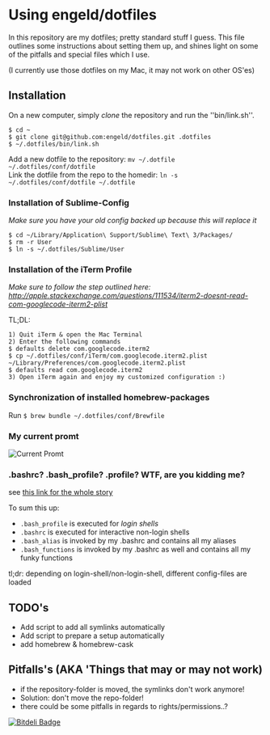Using engeld/dotfiles
======================
In this repository are my dotfiles; pretty standard stuff I guess.
This file outlines some instructions about setting them up, and shines 
light on some of the pitfalls and special files which I use.

(I currently use those dotfiles on my Mac, it may not work on other OS'es)

## Installation ##
On a new computer, simply *clone* the repository and run the ''bin/link.sh''.

    $ cd ~
    $ git clone git@github.com:engeld/dotfiles.git .dotfiles
    $ ~/.dotfiles/bin/link.sh

Add a new dotfile to the repository: `mv ~/.dotfile ~/.dotfiles/conf/dotfile`  
Link the dotfile from the repo to the homedir: `ln -s ~/.dotfiles/conf/dotfile ~/.dotfile`

### Installation of Sublime-Config ###
*Make sure you have your old config backed up because this will replace it*

    $ cd ~/Library/Application\ Support/Sublime\ Text\ 3/Packages/
    $ rm -r User
    $ ln -s ~/.dotfiles/Sublime/User

### Installation of the iTerm Profile
*Make sure to follow the step outlined here: http://apple.stackexchange.com/questions/111534/iterm2-doesnt-read-com-googlecode-iterm2-plist*

TL;DL:

    1) Quit iTerm & open the Mac Terminal
    2) Enter the following commands
    $ defaults delete com.googlecode.iterm2
    $ cp ~/.dotfiles/conf/iTerm/com.googlecode.iterm2.plist ~/Library/Preferences/com.googlecode.iterm2.plist
    $ defaults read com.googlecode.iterm2
    3) Open iTerm again and enjoy my customized configuration :)

### Synchronization of installed homebrew-packages
Run `$ brew bundle ~/.dotfiles/conf/Brewfile`

### My current promt
![Current Promt](http://i.imgur.com/UDXdZds.png)

### .bashrc? .bash_profile? .profile? WTF, are you kidding me? ###
see [this link for the whole story][1]

To sum this up:  
 - `.bash_profile` is executed for *login shells*  
 - `.bashrc` is executed for interactive non-login shells  
 - `.bash_alias` is invoked by my .bashrc and contains all my aliases
 - `.bash_functions` is invoked by my .bashrc as well and contains all my funky functions

tl;dr: depending on login-shell/non-login-shell, different config-files are loaded

## TODO's
* Add script to add all symlinks automatically
* Add script to prepare a setup automatically
 * add homebrew & homebrew-cask

## Pitfalls's (AKA 'Things that may or may not work)  ##
* if the repository-folder is moved, the symlinks don't work anymore!
 * Solution: don't move the repo-folder!
* there could be some pitfalls in regards to rights/permissions..?

[1]: http://www.joshstaiger.org/archives/2005/07/bash_profile_vs.html


[![Bitdeli Badge](https://d2weczhvl823v0.cloudfront.net/engeld/dotfiles/trend.png)](https://bitdeli.com/free "Bitdeli Badge")

